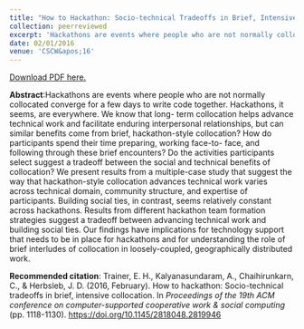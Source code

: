 ```yaml
---
title: "How to Hackathon: Socio-technical Tradeoffs in Brief, Intensive Collocation"
collection: peerreviewed
excerpt: 'Hackathons are events where people who are not normally collocated converge for a few days to write code together. Hackathons, it seems, are everywhere. We know that long- term collocation helps advance technical work and facilitate enduring interpersonal relationships, but can similar benefits come from brief, hackathon-style collocation? How do participants spend their time preparing, working face-to- face, and following through these brief encounters? Do the activities participants select suggest a tradeoff between the social and technical benefits of collocation? We present results from a multiple-case study that suggest the way that hackathon-style collocation advances technical work varies across technical domain, community structure, and expertise of participants. Building social ties, in contrast, seems relatively constant across hackathons. Results from different hackathon team formation strategies suggest a tradeoff between advancing technical work and building social ties. Our findings have implications for technology support that needs to be in place for hackathons and for understanding the role of brief interludes of collocation in loosely-coupled, geographically distributed work.'
date: 02/01/2016
venue: 'CSCW&apos;16'
---
```

[Download PDF here.](http://eipapa.github.io/hackathon-planning-kit/files/CSCW-trainer-2016.pdf)

**Abstract**:Hackathons are events where people who are not normally collocated converge for a few days to write code together. Hackathons, it seems, are everywhere. We know that long- term collocation helps advance technical work and facilitate enduring interpersonal relationships, but can similar benefits come from brief, hackathon-style collocation? How do participants spend their time preparing, working face-to- face, and following through these brief encounters? Do the activities participants select suggest a tradeoff between the social and technical benefits of collocation? We present results from a multiple-case study that suggest the way that hackathon-style collocation advances technical work varies across technical domain, community structure, and expertise of participants. Building social ties, in contrast, seems relatively constant across hackathons. Results from different hackathon team formation strategies suggest a tradeoff between advancing technical work and building social ties. Our findings have implications for technology support that needs to be in place for hackathons and for understanding the role of brief interludes of collocation in loosely-coupled, geographically distributed work.

**Recommended citation**: Trainer, E. H., Kalyanasundaram, A., Chaihirunkarn, C., & Herbsleb, J. D. (2016, February). How to hackathon: Socio-technical tradeoffs in brief, intensive collocation. In <i>Proceedings of the 19th ACM conference on computer-supported cooperative work & social computing</i> (pp. 1118-1130). https://doi.org/10.1145/2818048.2819946
